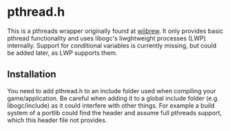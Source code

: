 pthread.h
=========

This is a pthreads wrapper originally found at [wiibrew][1]. It only provides
basic pthread functionality and uses libogc's liwghtweight processes (LWP)
internally. Support for conditional variables is currently missing, but
could be added later, as LWP supports them.

[1]: http://wiibrew.org/wiki/Pthread


Installation
------------

You need to add pthread.h to an include folder used when compiling your
game/application. Be careful when adding it to a global include folder
(e.g. libogc/include) as it could interfere with other things. For example
a build system of a portlib could find the header and assume full pthreads
support, which this header file not provides.
